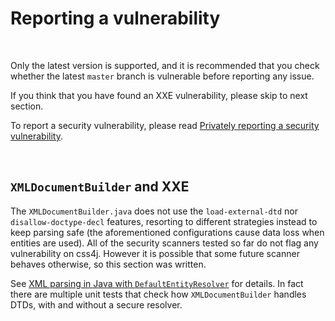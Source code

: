 # Reporting a vulnerability

<br/>

Only the latest version is supported, and it is recommended that you check
whether the latest `master` branch is vulnerable before reporting any issue.

If you think that you have found an XXE vulnerability, please skip to next
section.

To report a security vulnerability, please read
[Privately reporting a security vulnerability](https://docs.github.com/en/code-security/security-advisories/guidance-on-reporting-and-writing/privately-reporting-a-security-vulnerability#privately-reporting-a-security-vulnerability).

<br/>

## `XMLDocumentBuilder` and XXE

The `XMLDocumentBuilder.java` does not use the `load-external-dtd` nor
`disallow-doctype-decl` features, resorting to different strategies instead
to keep parsing safe (the aforementioned configurations cause data loss when
entities are used). All of the security scanners tested so far do not flag any
vulnerability on css4j. However it is possible that some future scanner behaves
otherwise, so this section was written.

See [XML parsing in Java with `DefaultEntityResolver`](https://css4j.github.io/resolver.html)
for details. In fact there are multiple unit tests that check how `XMLDocumentBuilder`
handles DTDs, with and without a secure resolver.
